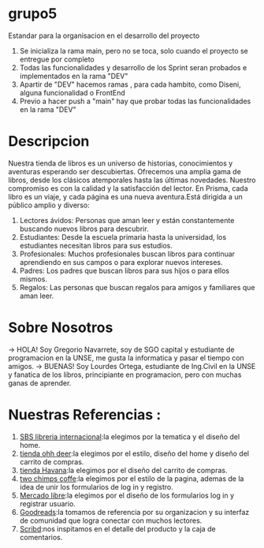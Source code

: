 # grupo5

Estandar para la organisacion en el desarrollo del proyecto 
  1. Se inicializa la rama main, pero no se toca, solo cuando el proyecto se entregue por completo 
  2. Todas las funcionalidades y desarrollo de los Sprint seran probados e implementados en la rama "DEV"
  3. Apartir de "DEV" hacemos ramas , para cada hambito, como Diseni, alguna funcionalidad o FrontEnd
  4. Previo a hacer push a "main" hay que probar todas las funcionalidades en la rama "DEV"
  # Descripcion 

  Nuestra tienda de libros es un universo de historias, conocimientos y aventuras esperando ser descubiertas. Ofrecemos una amplia gama de libros, desde los clásicos atemporales hasta las últimas novedades. Nuestro compromiso es con la calidad y la satisfacción del lector. En Prisma, cada libro es un viaje, y cada página es una nueva aventura.Está dirigida a un público amplio y diverso:

  1. Lectores ávidos: Personas que aman leer y están constantemente buscando nuevos libros para descubrir.
  2. Estudiantes: Desde la escuela primaria hasta la universidad, los estudiantes necesitan libros para sus estudios.
  3. Profesionales: Muchos profesionales buscan libros para continuar aprendiendo en sus campos o para explorar nuevos intereses.
  4. Padres: Los padres que buscan libros para sus hijos o para ellos mismos.
  5. Regalos: Las personas que buscan regalos para amigos y familiares que aman leer.

  # Sobre Nosotros 

  -> HOLA!  Soy Gregorio Navarrete, soy de SGO capital y estudiante de programacion en la UNSE, me gusta la informatica y pasar el tiempo con amigos.
  -> BUENAS!  Soy Lourdes Ortega, estudiante de Ing.Civil en la UNSE y fanatica de los libros, principiante en programacion, pero con muchas ganas de aprender.


  # Nuestras Referencias :
  
  1. [SBS libreria internacional](https://www.sbs.com.ar/):la elegimos por la tematica y el diseño del home.
  2. [tienda ohh deer](https://ohhdeer.com/):la elegimos por el estilo, diseño del home y diseño del carrito de compras.
  3. [tienda Havana](https://tienda.havanna.com.ar/):la elegimos por el diseño del carrito de compras.
  4. [two chimps coffe](https://twochimpscoffee.com/):la elegimos por el estilo de la pagina, ademas de la idea de unir los formularios de log in y registro.
  5. [Mercado libre](https://www.mercadolibre.com.ar/):la elegimos por el diseño de los formularios log in y registrar usuario.
  6. [Goodreads](https://www.goodreads.com/):la tomamos de referencia por su organizacion y su interfaz de comunidad que logra conectar con muchos lectores.
  7. [Scribd](https://es.scribd.com/):nos inspitamos en el detalle del producto y la caja de comentarios.


